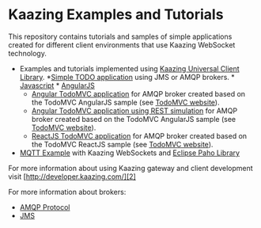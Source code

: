 # Kaazing Examples and Tutorials

This repository contains tutorials and samples of simple applications created for different client environments that use Kaazing WebSocket technology.

* Examples and tutorials implemented using [Kaazing Universal Client Library](https://github.com/kaazing/universal-client).
	*[Simple TODO application][5] using JMS or AMQP brokers.
		* [Javascript][7]
		* [AngularJS][8]
	* [Angular TodoMVC application][6] for AMQP broker created based on the TodoMVC AngularJS sample (see [TodoMVC website][1]).
	* [Angular TodoMVC application using REST simulation][9] for AMQP broker created based on the TodoMVC AngularJS sample (see [TodoMVC website][1]).
	* [ReactJS TodoMVC application][10] for AMQP broker created based on the TodoMVC ReactJS sample (see [TodoMVC website][10]).
* [MQTT Example](https://github.com/kaazing/tutorials/tree/develop/mqtt) with Kaazing WebSockets and [Eclipse Paho Library](http://www.eclipse.org/paho/)

For more information about using Kaazing gateway and client development visit [http://developer.kaazing.com/][2]

For more information about brokers:
- [AMQP Protocol][3]
- [JMS][4]

[1]:	http://todomvc.com/
[2]:	http://developer.kaazing.com/
[3]:	https://www.rabbitmq.com/tutorials/amqp-concepts.html
[4]:	https://en.wikipedia.org/wiki/Java_Message_Service
[5]:	https://github.com/kaazing/tutorials/tree/develop/todo
[6]:	https://github.com/kaazing/tutorials/tree/develop/todomvc-angular
[7]:	https://github.com/kaazing/tutorials/tree/develop/todo/javascript
[8]:	https://github.com/kaazing/tutorials/tree/develop/todo/angularjs
[9]:	https://github.com/kaazing/tutorials/tree/develop/todomvc-angular-rest
[10]:	https://github.com/kaazing/tutorials/tree/develop/todomvc-react
